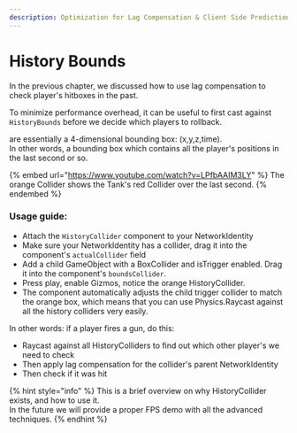 ```yaml
---
description: Optimization for Lag Compensation & Client Side Prediction
---
```


# History Bounds

In the previous chapter, we discussed how to use lag compensation to check player's hitboxes in the past.

To minimize performance overhead, it can be useful to first cast against `HistoryBounds` before we decide which players to rollback.

&#x20;are essentially a 4-dimensional bounding box: (x,y,z,time).\
In other words, a bounding box which contains all the player's positions in the last second or so.



{% embed url="https://www.youtube.com/watch?v=LPfbAAIM3LY" %}
The orange Collider shows the Tank's red Collider over the last second.
{% endembed %}

### Usage guide:

* Attach the `HistoryCollider` component to your NetworkIdentity
* Make sure your NetworkIdentity has a collider, drag it into the component's `actualCollider` field
* Add a child GameObject with a BoxCollider and isTrigger enabled. Drag it into the component's `boundsCollider`.
* Press play, enable Gizmos, notice the orange HistoryCollider.
*   The component automatically adjusts the child trigger collider to match the orange box, which means that you can use Physics.Raycast against all the history colliders very easily.



In other words: if a player fires a gun, do this:

* Raycast against all HistoryColliders to find out which other player's we need to check
* Then apply lag compensation for the collider's parent NetworkIdentity
* Then check if it was hit

{% hint style="info" %}
This is a brief overview on why HistoryCollider exists, and how to use it.\
In the future we will provide a proper FPS demo with all the advanced techniques.
{% endhint %}
